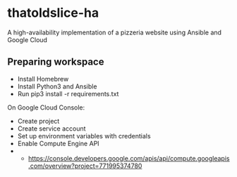 # thatoldslice-ha
A high-availability implementation of a pizzeria website using Ansible and Google Cloud

## Preparing workspace

- Install Homebrew
- Install Python3 and Ansible
- Run pip3 install -r requirements.txt

On Google Cloud Console:

- Create project
- Create service account
- Set up environment variables with credentials
- Enable Compute Engine API
- - https://console.developers.google.com/apis/api/compute.googleapis.com/overview?project=771995374780